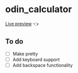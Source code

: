 # odin_calculator

[Live preview](https://cm0s2.github.io/odin_calculator/) 👈

## To do
- [ ] Make pretty
- [ ] Add keyboard support
- [ ] Add backspace functionality